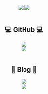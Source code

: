 <div align="center">
    <img src="https://capsule-render.vercel.app/api?type=waving&color=00C6FFEE&text=&animation=twinkling&height=80">
    <a href="https://git.io/typing-svg">
        <img src="https://readme-typing-svg.demolab.com?font=Alkatra&weight=500&size=45&duration=3500&pause=3&color=00C6FFEE&center=false&vCenter=false&multiline=true&repeat=true&width=1000&height=100&lines=Welcome+to+PachyuChepe's+GitHub!">
    </a>
</div>

<br>

<div align="center">
    <h2 style="text-decoration: none;">💻 GitHub 💻</h2>
    <div>
        <a href="https://hits.seeyoufarm.com">
            <img src="https://hits.seeyoufarm.com/api/count/incr/badge.svg?url=https%3A%2F%2Fgithub.com%2FPachyuChepe&count_bg=%2300C6FF&title_bg=%23555555&icon=&icon_color=%23E7E7E7&title=hits&edge_flat=false">
        </a>
    </div>
    <div>
        <img src="https://github-readme-stats.vercel.app/api?username=PachyuChepe&show_icons=true&theme=transparent">
    </div>
</div>

<br>

<div align="center">
    <h2 style="text-decoration: none;">📝 Blog 📝</h2>
    <div>
        <a href="https://pachyuchepe.tistory.com">
            <img src="https://img.shields.io/badge/Tistory-000000?style=for-the-badge&logo=Tistory&logoColor=white">
        </a>
    </div>
    <div>
        <a href="https://pachyuchepe.tistory.com/">
            <img src="https://github-readme-tistory-card.vercel.app/api?name=pachyuchepe&theme=default">
        </a>
    </div>
</div>

<br>
